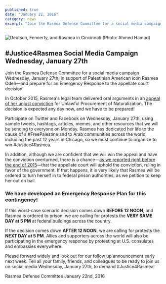 ```yaml
---
published: true
date: "January 22, 2016"
category: news
excerpt: "Join the Rasmea Defense Committee for a social media campaign Wednesday, January 27th, in support of Palestinian American icon Rasmea Odeh—and prepare for an Emergency Response to the appellate court decision!"
---
```



![Deutsch, Fennerty, and Rasmea in Cincinnati (Photo: Ahmed Hamad)]({{site.baseurl}}/assets/img/rasmea-attorneys-after-appeal.jpg)

## #Justice4Rasmea Social Media Campaign Wednesday, January 27th

Join the Rasmea Defense Committee for a social media campaign Wednesday, January 27th, in support of Palestinian American icon Rasmea Odeh—and prepare for an Emergency Response to the appellate court decision!

In October 2015, Rasmea's legal team delivered oral arguments in an [appeal of her unjust conviction](http://justice4rasmea.org/news/2015/10/14/defense-attorney-hits-it-out-of-the-park-in-appellate-court/) for Unlawful Procurement of Naturalization. The decision is expected any day now, and we have to be prepared!

Participate on Twitter and Facebook on Wednesday, January 27th, using sample tweets, hashtags, articles, memes, and other resources that we will be sending to everyone on Monday.  Rasmea has dedicated her life to the cause of a #FreePalestine and to Arab communities across the world, including the past 12 years in Chicago, so we must continue to organize to win #Justice4Rasmea.  

In addition, although we are confident that we will win the appeal and have the conviction overturned, there is a chance—[as we reported right before the end of 2015](http://justice4rasmea.org/news/2015/12/29/thank-you-for-your-support/)—that the appellate court will uphold the conviction, ruling in favor of the government.  If that happens, it is very likely that Rasmea will be ordered to turn herself in to federal prison authorities, as we petition to keep her out on bail.  

### We have developed an Emergency Response Plan for this contingency!

If this worst-case scenario decision comes down **BEFORE 12 NOON**, and Rasmea is ordered to prison, we are calling for protests the **VERY SAME DAY at 5 PM** at federal buildings across the country.  

If the decision comes down **AFTER 12 NOON**, we are calling for protests the **NEXT DAY at 5 PM**.  Allies and supporters across the world will also be participating in the emergency response by protesting at U.S. consulates and embassies everywhere.  

Please forward widely and look out for our follow up announcement early next week.  Tell all your family, friends, and colleagues to be ready to join us on social media Wednesday, January 27th, to demand #Justice4Rasmea! 

Rasmea Defense Committee
January 22nd, 2016
